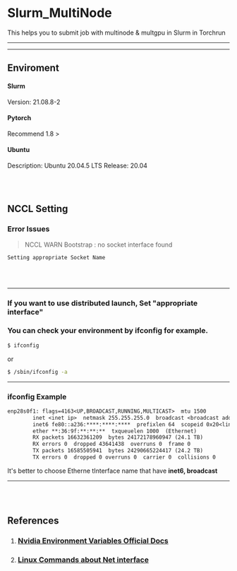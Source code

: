# Slurm_MultiNode
This helps you to submit job with multinode &amp; multgpu in Slurm in Torchrun 
********
********


## Enviroment
#### Slurm 
Version: 21.08.8-2

#### Pytorch
Recommend 1.8 >

#### Ubuntu
Description:   Ubuntu 20.04.5 LTS
Release:       20.04

<br>
<br>

## **NCCL Setting**
### Error Issues 
>NCCL WARN Bootstrap : no socket interface found
```
Setting appropriate Socket Name
```
<br>
<br>

****
### If you want to use distributed launch, Set **"appropriate interface"**

### You can check your environment by ifconfig for example.

```sh
$ ifconfig 
```
or
```sh
$ /sbin/ifconfig -a
```
****
### ifconfig Example
```txt
enp28s0f1: flags=4163<UP,BROADCAST,RUNNING,MULTICAST>  mtu 1500
        inet <inet ip>  netmask 255.255.255.0  broadcast <broadcast add>
        inet6 fe80::a236:****:****:****  prefixlen 64  scopeid 0x20<link>
        ether **:36:9f:**:**:**  txqueuelen 1000  (Ethernet)
        RX packets 16632361209  bytes 24172178960947 (24.1 TB)
        RX errors 0  dropped 43641438  overruns 0  frame 0
        TX packets 16585505941  bytes 24290665224417 (24.2 TB)
        TX errors 0  dropped 0 overruns 0  carrier 0  collisions 0
```
It's better to choose Etherne tInterface name that have **inet6, broadcast**

****

<br>
<br>

## **References**
1. ### [Nvidia Environment Variables Official Docs](https://docs.nvidia.com/deeplearning/nccl/user-guide/docs/env.html)
###
2. ### [Linux Commands about Net interface](https://www.cyberciti.biz/faq/linux-list-network-interfaces-names-command/)